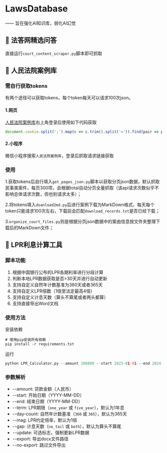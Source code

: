 # LawsDatabase

—— 旨在强化AI知识库，弱化AI幻觉

## 📎 法答网精选问答

直接运行`court_content_scraper.py`脚本即可抓取

## 📎 人民法院案例库

### 需自行获取tokens
有两个途径可以获取tokens，每个token每天可以请求100次json。

#### 1.网页

[人民法院案例库](https://rmfyalk.court.gov.cn)右上角登录后使用如下代码获取

```js
document.cookie.split(';').map(c => c.trim().split('=')).find(pair => pair[0] === 'faxin-cpws-al-token')?.[1]
```

#### 2.小程序

微信小程序搜索`人民法院案例库`，登录后抓取请求链接获取

### 使用

1.获取tokens后自行填入`get_pages_json.py`脚本以获取分页json数据，默认抓取民事类案件，每页300项，会根据total自动分页全量抓取（该api请求次数似乎不影响总体请求次数，但也别请求太多）；

2.将tokens填入`doanload2md.py`后进行案例下载为MarkDown格式，每天每个token只能请求100次左右，下载前会匹配`download_records.txt`是否已经下载；

3.`organize_court_files.py`则是根据分页json数据中的案由信息按文件夹整理下载后的MarkDown文件；

## 📎 LPR利息计算工具

### 脚本功能

1. 根据中国银行公布的LPR各期利率进行分段计算
2. 判断本地LPR数据获取是否>30天并进行自动更新
3. 支持自定义自然年计数基准为360天或者365天
4. 支持自定义LPR倍数（1倍至法定最高4倍）
5. 支持自定义计息天数（算头不算尾或者两头都算）
6. 支持直接导出Word文档

### 使用方法

安装依赖

```shell
# 使用pip安装所有依赖
pip install -r requirements.txt
```

运行

```python
python LPR_Calculator.py --amount 100000 --start 2023-01-01 --end 2024-12-31 --term one_year --day-count 365 --mag 4 --gap both --export "我的借款利息报告.docx"
```

### 参数解析

* --amount: 贷款金额（人民币）
* --start: 开始日期（YYYY-MM-DD）
* --end: 结束日期（YYYY-MM-DD）
* --term: LPR期限（`one_year` 或 `five_year`），默认为1年息
* --day-count: 自然年计数基准（`360` 或 `365`），默认为365天
* --mag: LPR约定倍率，默认为1倍
* --gap: 计息天数（`no_tail` 或 `both`），默认为算头不算尾
* --update: 可选标志，强制更新LPR数据
* --export: 导出docx文件路径
* --no-export: 跳过文件导出